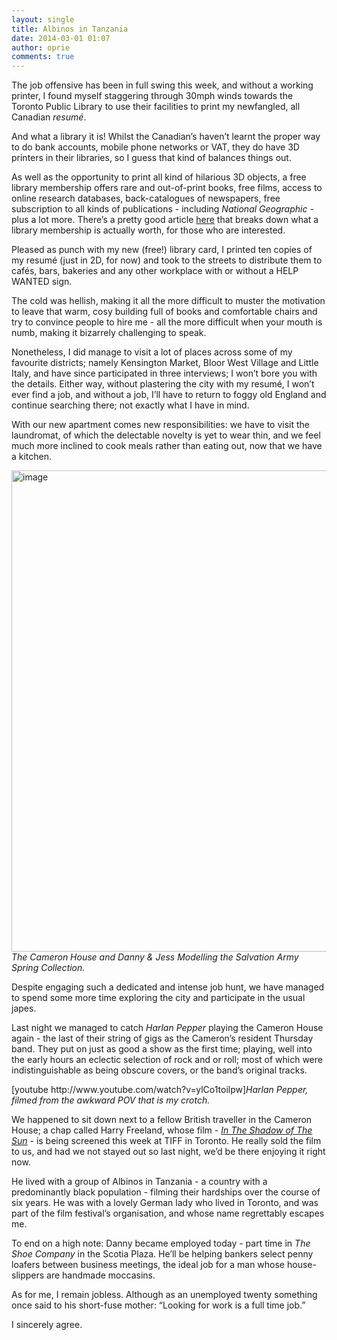 ```yaml
---
layout: single
title: Albinos in Tanzania
date: 2014-03-01 01:07
author: oprie
comments: true
---
```

<p>The job offensive has been in full swing this week, and without a working printer, I found myself staggering through 30mph winds towards the Toronto Public Library to use their facilities to print my newfangled, all Canadian <em>resumé</em>.</p>
<p>And what a library it is! Whilst the Canadian&#8217;s haven&#8217;t learnt the proper way to do bank accounts, mobile phone networks or VAT, they do have 3D printers in their libraries, so I guess that kind of balances things out.</p>
<p><span>As well as the opportunity to print all kind of hilarious 3D objects, a free library membership offers rare and out-of-print books, free films, access to online research databases, back-catalogues of newspapers, free subscription to all kinds of publications - including <em>National Geographic</em> - plus a lot more. There&#8217;s a pretty good article <a href="https://www.google.ca/url?sa=t&amp;rct=j&amp;q=&amp;esrc=s&amp;source=web&amp;cd=1&amp;cad=rja&amp;ved=0CCgQFjAA&amp;url=http%3A%2F%2Fmartinprosperity.org%2F2013%2F12%2F06%2Fso-much-more-the-economic-impact-of-the-toronto-public-library-on-the-city-of-toronto%2F&amp;ei=0x4RU4zqBYuVhQeH84CoAQ&amp;usg=AFQjCNGNVhdUtLUmqrhdQf995VzdOpdL1g&amp;bvm=bv.62286460,d.ZG4" target="_blank">here</a> that breaks down what a library membership is actually worth, for those who are interested.</span></p>
<p><span>Pleased as punch with my new (free!) library card, I printed ten copies of my resumé (just in 2D, for now) and took to the streets to distribute them to cafés, bars, bakeries and any other workplace with or without a HELP WANTED sign. </span></p>
<p><span>The cold was hellish, making it all the more difficult to muster the motivation to leave that warm, cosy building full of books and comfortable chairs and try to convince people to hire me - all the more difficult when your mouth is numb, making it bizarrely challenging to speak.</span></p>
<p><span>Nonetheless, I did manage to visit a lot of places across some of my favourite districts; namely Kensington Market, Bloor West Village and Little Italy, and have since participated in three interviews; I won&#8217;t bore you with the details. Either way, without plastering the city with my resumé, I won&#8217;t ever find a job, and without a job, I&#8217;ll have to return to foggy old England and continue searching there; not exactly what I have in mind.</span></p>
<p><span>With our new apartment comes new responsibilities: we have to visit the laundromat, of which the delectable novelty is yet to wear thin, and we feel much more inclined to cook meals rather than eating out, now that we have a kitchen.</span></p>
<p><img alt="image" src="https://31.media.tumblr.com/f24e7c28bd6a001c69f299fe3f4a23ca/tumblr_inline_n1qfzinWx11rde5ly.jpg" width="770px" /><em>The Cameron House and Danny &amp; Jess Modelling the Salvation Army Spring Collection.</em></p>

<p></p>
<p><span>Despite engaging such a dedicated and intense job hunt, we have managed to spend some more time exploring the city and participate in the usual japes.</span></p>
<p><span>Last night we managed to catch <em>Harlan Pepper</em> playing the Cameron House again - the last of their string of gigs as the Cameron&#8217;s resident Thursday band. </span><span>They put on just as good a show as the first time; playing, well into the early hours an eclectic selection of rock and or roll; most of which were indistinguishable as being obscure covers, or the band&#8217;s original tracks.</span></p>
<p>[youtube http://www.youtube.com/watch?v=ylCo1toilpw]<em>Harlan Pepper, filmed from the awkward POV that is my crotch.</em></p>

<p></p>
<p>We happened to sit down next to a fellow British traveller in the Cameron House; a chap called Harry Freeland, whose film - <em><a href="http://www.imdb.com/title/tt2422326/" target="_blank">In The Shadow of The Sun</a> - </em>is being screened this week at TIFF in Toronto. He really sold the film to us, and had we not stayed out so last night, we&#8217;d be there enjoying it right now.</p>
<p>He lived with a group of Albinos in Tanzania - a country with a predominantly black population - filming their hardships over the course of six years. He was with a lovely German lady who lived in Toronto, and was part of the film festival&#8217;s organisation, and whose name regrettably escapes me.</p>
<p>To end on a high note: Danny became employed today - part time in <em>The Shoe Company</em> in the Scotia Plaza. He&#8217;ll be helping bankers select penny loafers between business meetings, the ideal job for a man whose house-slippers are handmade moccasins.</p>
<p>As for me, I remain jobless. Although as an unemployed twenty something once said to his short-fuse mother: &#8220;Looking for work is a full time job.&#8221;</p>
<p>I sincerely agree.</p>
